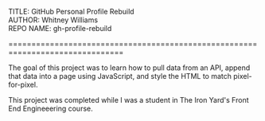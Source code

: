 TITLE: GitHub Personal Profile Rebuild<br>
AUTHOR: Whitney Williams<br>
REPO NAME: gh-profile-rebuild<br>

===============================================================================

The goal of this project was to learn how to pull data from an API, append that
data into a page using JavaScript, and style the HTML to match pixel-for-pixel.

This project was completed while I was a student in The Iron Yard's Front End
Engineeering course.
